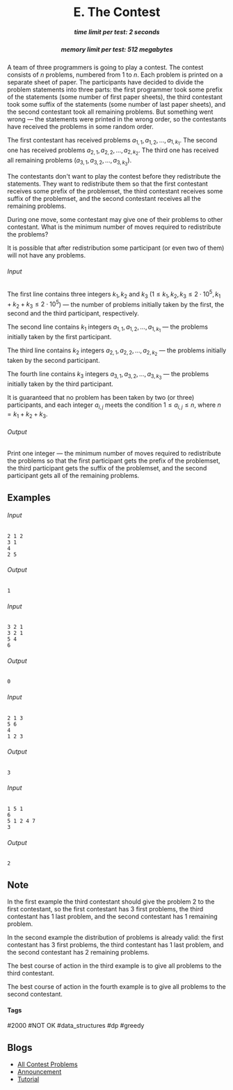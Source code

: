 <h1 style='text-align: center;'> E. The Contest</h1>

<h5 style='text-align: center;'>time limit per test: 2 seconds</h5>
<h5 style='text-align: center;'>memory limit per test: 512 megabytes</h5>

A team of three programmers is going to play a contest. The contest consists of $n$ problems, numbered from $1$ to $n$. Each problem is printed on a separate sheet of paper. The participants have decided to divide the problem statements into three parts: the first programmer took some prefix of the statements (some number of first paper sheets), the third contestant took some suffix of the statements (some number of last paper sheets), and the second contestant took all remaining problems. But something went wrong — the statements were printed in the wrong order, so the contestants have received the problems in some random order.

The first contestant has received problems $a_{1, 1}, a_{1, 2}, \dots, a_{1, k_1}$. The second one has received problems $a_{2, 1}, a_{2, 2}, \dots, a_{2, k_2}$. The third one has received all remaining problems ($a_{3, 1}, a_{3, 2}, \dots, a_{3, k_3}$).

The contestants don't want to play the contest before they redistribute the statements. They want to redistribute them so that the first contestant receives some prefix of the problemset, the third contestant receives some suffix of the problemset, and the second contestant receives all the remaining problems.

During one move, some contestant may give one of their problems to other contestant. What is the minimum number of moves required to redistribute the problems?

It is possible that after redistribution some participant (or even two of them) will not have any problems.

###### Input

The first line contains three integers $k_1, k_2$ and $k_3$ ($1 \le k_1, k_2, k_3 \le 2 \cdot 10^5, k_1 + k_2 + k_3 \le 2 \cdot 10^5$) — the number of problems initially taken by the first, the second and the third participant, respectively.

The second line contains $k_1$ integers $a_{1, 1}, a_{1, 2}, \dots, a_{1, k_1}$ — the problems initially taken by the first participant.

The third line contains $k_2$ integers $a_{2, 1}, a_{2, 2}, \dots, a_{2, k_2}$ — the problems initially taken by the second participant.

The fourth line contains $k_3$ integers $a_{3, 1}, a_{3, 2}, \dots, a_{3, k_3}$ — the problems initially taken by the third participant.

It is guaranteed that no problem has been taken by two (or three) participants, and each integer $a_{i, j}$ meets the condition $1 \le a_{i, j} \le n$, where $n = k_1 + k_2 + k_3$.

###### Output

Print one integer — the minimum number of moves required to redistribute the problems so that the first participant gets the prefix of the problemset, the third participant gets the suffix of the problemset, and the second participant gets all of the remaining problems.

## Examples

###### Input


```text
2 1 2
3 1
4
2 5
```
###### Output


```text
1
```
###### Input


```text
3 2 1
3 2 1
5 4
6
```
###### Output


```text
0
```
###### Input


```text
2 1 3
5 6
4
1 2 3
```
###### Output


```text
3
```
###### Input


```text
1 5 1
6
5 1 2 4 7
3
```
###### Output


```text
2
```
## Note

In the first example the third contestant should give the problem $2$ to the first contestant, so the first contestant has $3$ first problems, the third contestant has $1$ last problem, and the second contestant has $1$ remaining problem.

In the second example the distribution of problems is already valid: the first contestant has $3$ first problems, the third contestant has $1$ last problem, and the second contestant has $2$ remaining problems.

The best course of action in the third example is to give all problems to the third contestant.

The best course of action in the fourth example is to give all problems to the second contestant.



#### Tags 

#2000 #NOT OK #data_structures #dp #greedy 

## Blogs
- [All Contest Problems](../Educational_Codeforces_Round_76_(Rated_for_Div._2).md)
- [Announcement](../blogs/Announcement.md)
- [Tutorial](../blogs/Tutorial.md)
